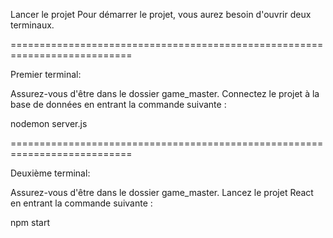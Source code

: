 Lancer le projet
Pour démarrer le projet, vous aurez besoin d'ouvrir deux terminaux.

===========================================================================

Premier terminal:

Assurez-vous d'être dans le dossier game_master.
Connectez le projet à la base de données en entrant la commande suivante : 

nodemon server.js

===========================================================================

Deuxième terminal:

Assurez-vous d'être dans le dossier game_master.
Lancez le projet React en entrant la commande suivante :

npm start